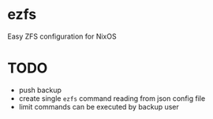 # ezfs
Easy ZFS configuration for NixOS

# TODO
- push backup
- create single `ezfs` command reading from json config file
- limit commands can be executed by backup user
